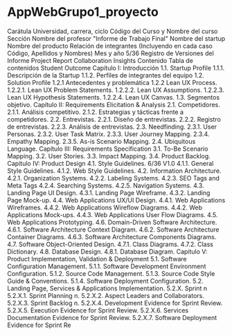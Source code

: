 # AppWebGrupo1_proyecto

Carátula
Universidad, carrera, ciclo
Código del Curso y Nombre del curso
Sección
Nombre del profesor
"Informe de Trabajo Final"
Nombre del startup
Nombre del producto
Relación de integrantes (Incluyendo en cada caso Código, Apellidos y Nombres)
Mes y año
5/36
Registro de Versiones del Informe
Project Report Collaboration Insights
Contenido
Tabla de contenidos
Student Outcome
Capítulo I: Introducción
1.1. Startup Profile
1.1.1. Descripción de la Startup
1.1.2. Perfiles de integrantes del equipo
1.2. Solution Profile
1.2.1 Antecedentes y problemática
1.2.2 Lean UX Process.
1.2.2.1. Lean UX Problem Statements.
1.2.2.2. Lean UX Assumptions.
1.2.2.3. Lean UX Hypothesis Statements.
1.2.2.4. Lean UX Canvas.
1.3. Segmentos objetivo.
Capítulo II: Requirements Elicitation & Analysis
2.1. Competidores.
2.1.1. Análisis competitivo.
2.1.2. Estrategias y tácticas frente a competidores.
2.2. Entrevistas.
2.2.1. Diseño de entrevistas.
2.2.2. Registro de entrevistas.
2.2.3. Análisis de entrevistas.
2.3. Needfinding.
2.3.1. User Personas.
2.3.2. User Task Matrix.
2.3.3. User Journey Mapping.
2.3.4. Empathy Mapping.
2.3.5. As-is Scenario Mapping.
2.4. Ubiquitous Language.
Capítulo III: Requirements Specification
3.1. To-Be Scenario Mapping.
3.2. User Stories.
3.3. Impact Mapping.
3.4. Product Backlog.
Capítulo IV: Product Design
4.1. Style Guidelines.
6/36 V1.0
4.1.1. General Style Guidelines.
4.1.2. Web Style Guidelines.
4.2. Information Architecture.
4.2.1. Organization Systems.
4.2.2. Labeling Systems.
4.2.3. SEO Tags and Meta Tags
4.2.4. Searching Systems.
4.2.5. Navigation Systems.
4.3. Landing Page UI Design.
4.3.1. Landing Page Wireframe.
4.3.2. Landing Page Mock-up.
4.4. Web Applications UX/UI Design.
4.4.1. Web Applications Wireframes.
4.4.2. Web Applications Wireflow Diagrams.
4.4.2. Web Applications Mock-ups.
4.4.3. Web Applications User Flow Diagrams.
4.5. Web Applications Prototyping.
4.6. Domain-Driven Software Architecture.
4.6.1. Software Architecture Context Diagram.
4.6.2. Software Architecture Container Diagrams.
4.6.3. Software Architecture Components Diagrams.
4.7. Software Object-Oriented Design.
4.7.1. Class Diagrams.
4.7.2. Class Dictionary.
4.8. Database Design.
4.8.1. Database Diagram.
Capítulo V: Product Implementation, Validation & Deployment
5.1. Software Configuration Management.
5.1.1. Software Development Environment Configuration.
5.1.2. Source Code Management.
5.1.3. Source Code Style Guide & Conventions.
5.1.4. Software Deployment Configuration.
5.2. Landing Page, Services & Applications Implementation.
5.2.X. Sprint n
5.2.X.1. Sprint Planning n.
5.2.X.2. Aspect Leaders and Collaborators.
5.2.X.3. Sprint Backlog n.
5.2.X.4. Development Evidence for Sprint Review.
5.2.X.5. Execution Evidence for Sprint Review.
5.2.X.6. Services Documentation Evidence for Sprint Review.
5.2.X.7. Software Deployment Evidence for Sprint Re
